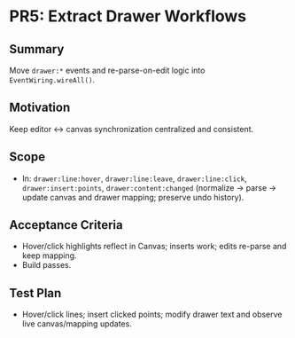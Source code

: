 # PR5: Extract Drawer Workflows

## Summary
Move `drawer:*` events and re-parse-on-edit logic into `EventWiring.wireAll()`.

## Motivation
Keep editor ↔ canvas synchronization centralized and consistent.

## Scope
- In: `drawer:line:hover`, `drawer:line:leave`, `drawer:line:click`, `drawer:insert:points`, `drawer:content:changed` (normalize → parse → update canvas and drawer mapping; preserve undo history).

## Acceptance Criteria
- Hover/click highlights reflect in Canvas; inserts work; edits re-parse and keep mapping.
- Build passes.

## Test Plan
- Hover/click lines; insert clicked points; modify drawer text and observe live canvas/mapping updates.

